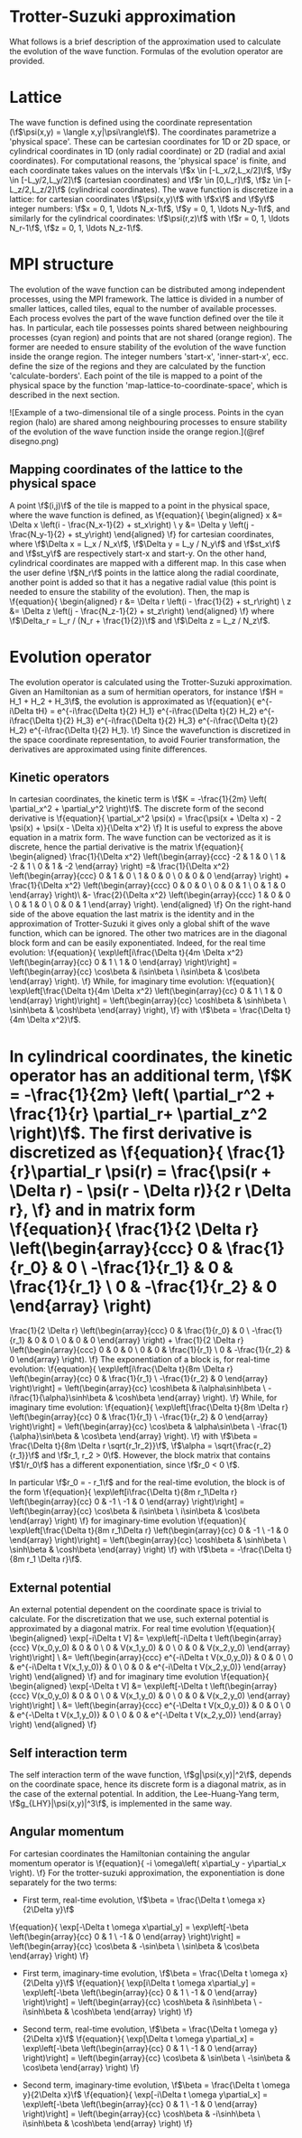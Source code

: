 Trotter-Suzuki approximation
============================
What follows is a brief description of the approximation used to calculate the evolution of the wave function. Formulas of the evolution operator are provided.

Lattice
=======
The wave function is defined using the coordinate representation (\f$\psi(x,y) = \langle x,y|\psi\rangle\f$). The coordinates parametrize a 'physical space'. These can be cartesian coordinates for 1D or 2D space, or cylindrical coordinates in 1D (only radial coordinate) or 2D (radial and axial coordinates). For computational reasons, the 'physical space' is finite, and each coordinate takes values on the intervals \f$x \in [-L_x/2,L_x/2]\f$, \f$y \in [-L_y/2,L_y/2]\f$ (cartesian coordinates) and \f$r \in [0,L_r]\f$, \f$z \in [-L_z/2,L_z/2]\f$ (cylindrical coordinates). The wave function is discretize in a lattice: for cartesian coordinates \f$\psi(x,y)\f$ with \f$x\f$ and \f$y\f$ integer numbers: \f$x = 0, 1, \ldots N_x-1\f$, \f$y = 0, 1, \ldots N_y-1\f$, and similarly for the cylindrical coordinates: \f$\psi(r,z)\f$ with \f$r = 0, 1, \ldots N_r-1\f$, \f$z = 0, 1, \ldots N_z-1\f$.

MPI structure
=============
The evolution of the wave function can be distributed among independent processes, using the MPI framework. The lattice is divided in a number of smaller lattices, called tiles, equal to the number of available processes. Each process evolves the part of the wave function defined over the tile it has. In particular, each tile possesses points shared between neighbouring processes (cyan region) and points that are not shared (orange region). The former are needed to ensure stability of the evolution of the wave function inside the orange region. The integer numbers 'start-x', 'inner-start-x', ecc. define the size of the regions and they are calculated by the function 'calculate-borders'. Each point of the tile is mapped to a point of the physical space by the function 'map-lattice-to-coordinate-space', which is described in the next section.

![Example of a two-dimensional tile of a single process. Points in the cyan region (halo) are shared among neighbouring processes to ensure stability of the evolution of the wave function inside the orange region.](@ref disegno.png)

Mapping coordinates of the lattice to the physical space
--------------------------------------------------------
A point \f$(i,j)\f$ of the tile is mapped to a point in the physical space, where the wave function is defined, as
\f{equation}{
\begin{aligned}
x &= \Delta x \left(i - \frac{N_x-1}{2} + st_x\right) \\
y &= \Delta y \left(j - \frac{N_y-1}{2} + st_y\right)
\end{aligned}
\f}
for cartesian coordinates, where \f$\Delta x = L_x / N_x\f$, \f$\Delta y = L_y / N_y\f$ and \f$st_x\f$ and \f$st_y\f$ are respectively start-x and start-y. On the other hand, cylindrical coordinates are mapped with a different map. In this case when the user define \f$N_r\f$ points in the lattice along the radial coordinate, another point is added so that it has a negative radial value (this point is needed to ensure the stability of the evolution). Then, the map is
\f{equation}{
\begin{aligned}
r &= \Delta r \left(i - \frac{1}{2} + st_r\right) \\
z &= \Delta z \left(j - \frac{N_z-1}{2} + st_z\right)
\end{aligned}
\f}
where  \f$\Delta_r = L_r / (N_r + \frac{1}{2})\f$ and \f$\Delta z = L_z / N_z\f$.

Evolution operator
==================
The evolution operator is calculated using the Trotter-Suzuki approximation. Given an Hamiltonian as a sum of hermitian operators, for instance \f$H = H_1 + H_2 + H_3\f$, the evolution is approximated as
\f{equation}{
e^{-i\Delta tH} = e^{-i\frac{\Delta t}{2} H_1} e^{-i\frac{\Delta t}{2} H_2} e^{-i\frac{\Delta t}{2} H_3} e^{-i\frac{\Delta t}{2} H_3} e^{-i\frac{\Delta t}{2} H_2} e^{-i\frac{\Delta t}{2} H_1}.
\f}
Since the wavefunction is discretized in the space coordinate representation, to avoid Fourier transformation, the derivatives are approximated using finite differences.

Kinetic operators
-----------------
In cartesian coordinates, the kinetic term is \f$K = -\frac{1}{2m} \left( \partial_x^2 + \partial_y^2 \right)\f$. The discrete form of the second derivative is
\f{equation}{
\partial_x^2 \psi(x) = \frac{\psi(x + \Delta x) - 2 \psi(x) + \psi(x - \Delta x)}{\Delta x^2}
\f}
It is useful to express the above equation in a matrix form. The wave function can be vectorized as it is discrete, hence the partial derivative is the matrix
\f{equation}{
\begin{aligned}
\frac{1}{\Delta x^2} \left(\begin{array}{ccc}
-2 & 1 & 0 \\
1 & -2 & 1 \\
0 & 1 & -2 \end{array} \right)
=&
\frac{1}{\Delta x^2} \left(\begin{array}{ccc}
0 & 1 & 0 \\
1 & 0 & 0 \\
0 & 0 & 0 \end{array} \right)
+
\frac{1}{\Delta x^2} \left(\begin{array}{ccc}
0 & 0 & 0 \\
0 & 0 & 1 \\
0 & 1 & 0 \end{array} \right)\\
&-
\frac{2}{\Delta x^2} \left(\begin{array}{ccc}
1 & 0 & 0 \\
0 & 1 & 0 \\
0 & 0 & 1 \end{array} \right).
\end{aligned}
\f}
On the right-hand side of the above equation the last matrix is the identity and in the approximation of Trotter-Suzuki it gives only a global shift of the wave function, which can be ignored. The other two matrices are in the diagonal block form and can be easily exponentiated. Indeed, for the real time evolution:
\f{equation}{
\exp\left[i\frac{\Delta t}{4m \Delta x^2} \left(\begin{array}{cc}
0 & 1 \\
1 & 0 \end{array} \right)\right] =
\left(\begin{array}{cc}
\cos\beta & i\sin\beta \\
i\sin\beta & \cos\beta \end{array} \right).
\f}
While, for imaginary time evolution:
\f{equation}{
\exp\left[\frac{\Delta t}{4m \Delta x^2} \left(\begin{array}{cc}
0 & 1 \\
1 & 0 \end{array} \right)\right] =
\left(\begin{array}{cc}
\cosh\beta & \sinh\beta \\
\sinh\beta & \cosh\beta \end{array} \right),
\f}
with \f$\beta = \frac{\Delta t}{4m \Delta x^2}\f$.

In cylindrical coordinates, the kinetic operator has an additional term, \f$K = -\frac{1}{2m} \left( \partial_r^2 + \frac{1}{r} \partial_r+ \partial_z^2 \right)\f$. The first derivative is discretized as
\f{equation}{
\frac{1}{r}\partial_r \psi(r) = \frac{\psi(r + \Delta r) - \psi(r - \Delta r)}{2 r \Delta r},
\f}
and in matrix form
\f{equation}{
\frac{1}{2 \Delta r} \left(\begin{array}{ccc}
0 & \frac{1}{r_0} & 0 \\
-\frac{1}{r_1} & 0 & \frac{1}{r_1} \\
0 & -\frac{1}{r_2} & 0 \end{array} \right)
=
\frac{1}{2 \Delta r} \left(\begin{array}{ccc}
0 & \frac{1}{r_0} & 0 \\
-\frac{1}{r_1} & 0 & 0 \\
0 & 0 & 0 \end{array} \right)
+
\frac{1}{2 \Delta r} \left(\begin{array}{ccc}
0 & 0 & 0 \\
0 & 0 & \frac{1}{r_1} \\
0 & -\frac{1}{r_2} & 0 \end{array} \right).
\f}
The exponentiation of a block is, for real-time evolution:
\f{equation}{
\exp\left[i\frac{\Delta t}{8m \Delta r} \left(\begin{array}{cc}
0 & \frac{1}{r_1} \\
-\frac{1}{r_2} & 0 \end{array} \right)\right] =
\left(\begin{array}{cc}
\cosh\beta & i\alpha\sinh\beta \\
-i\frac{1}{\alpha}\sinh\beta & \cosh\beta \end{array} \right).
\f}
While, for imaginary time evolution:
\f{equation}{
\exp\left[\frac{\Delta t}{8m \Delta r} \left(\begin{array}{cc}
0 & \frac{1}{r_1} \\
-\frac{1}{r_2} & 0 \end{array} \right)\right] =
\left(\begin{array}{cc}
\cos\beta & \alpha\sin\beta \\
-\frac{1}{\alpha}\sin\beta & \cos\beta \end{array} \right).
\f}
with \f$\beta = \frac{\Delta t}{8m \Delta r \sqrt{r_1r_2}}\f$, \f$\alpha = \sqrt{\frac{r_2}{r_1}}\f$ and \f$r_1, r_2 > 0\f$. However, the block matrix that contains \f$1/r_0\f$ has a different exponentiation, since \f$r_0 < 0 \f$. 

In particular \f$r_0 = - r_1\f$ and for the real-time evolution, the block is of the form
\f{equation}{
\exp\left[i\frac{\Delta t}{8m r_1\Delta r} \left(\begin{array}{cc}
0 & -1 \\
-1 & 0 \end{array} \right)\right] =
\left(\begin{array}{cc}
\cos\beta & i\sin\beta \\
i\sin\beta & \cos\beta \end{array} \right)
\f}
for imaginary-time evolution
\f{equation}{
\exp\left[\frac{\Delta t}{8m r_1\Delta r} \left(\begin{array}{cc}
0 & -1 \\
-1 & 0 \end{array} \right)\right] =
\left(\begin{array}{cc}
\cosh\beta & \sinh\beta \\
\sinh\beta & \cosh\beta \end{array} \right)
\f}
with \f$\beta = -\frac{\Delta t}{8m r_1 \Delta r}\f$.

External potential
------------------
An external potential dependent on the coordinate space is trivial to calculate. For the discretization that we use, such external potential is approximated by a diagonal matrix. For real time evolution
\f{equation}{
\begin{aligned}
\exp[-i\Delta t V] &=
\exp\left[-i\Delta t \left(\begin{array}{ccc}
V(x_0,y_0) & 0 & 0 \\
0 & V(x_1,y_0) & 0 \\
0 & 0 & V(x_2,y_0) \end{array} \right)\right] \\
&= \left(\begin{array}{ccc}
e^{-i\Delta t V(x_0,y_0)} & 0 & 0 \\
0 & e^{-i\Delta t V(x_1,y_0)} & 0 \\
0 & 0 & e^{-i\Delta t V(x_2,y_0)} \end{array} \right)
\end{aligned}
\f}
and for imaginary time evolution
\f{equation}{
\begin{aligned}
\exp[-\Delta t V] &=
\exp\left[-\Delta t \left(\begin{array}{ccc}
V(x_0,y_0) & 0 & 0 \\
0 & V(x_1,y_0) & 0 \\
0 & 0 & V(x_2,y_0) \end{array} \right)\right] \\
&= \left(\begin{array}{ccc}
e^{-\Delta t V(x_0,y_0)} & 0 & 0 \\
0 & e^{-\Delta t V(x_1,y_0)} & 0 \\
0 & 0 & e^{-\Delta t V(x_2,y_0)} \end{array} \right)
\end{aligned}
\f}

Self interaction term
---------------------
The self interaction term of the wave function, \f$g|\psi(x,y)|^2\f$, depends on the coordinate space, hence its discrete form is a diagonal matrix, as in the case of the external potential. In addition, the Lee-Huang-Yang term, \f$g_{LHY}|\psi(x,y)|^3\f$, is implemented in the same way.

Angular momentum
----------------
For cartesian coordinates the Hamiltonian containing the angular momentum operator is
\f{equation}{
-i \omega\left( x\partial_y - y\partial_x \right).
\f}
For the trotter-suzuki approximation, the exponentiation is done separately for the two terms:

- First term, real-time evolution, \f$\beta = \frac{\Delta t \omega x}{2\Delta y}\f$

\f{equation}{
\exp[-\Delta t \omega x\partial_y] = 
\exp\left[-\beta
\left(\begin{array}{cc}
0 & 1 \\
-1 & 0 \end{array} \right)\right] =
\left(\begin{array}{cc}
\cos\beta & -\sin\beta \\
\sin\beta & \cos\beta \end{array} \right)
\f}

- First term, imaginary-time evolution, \f$\beta = \frac{\Delta t \omega x}{2\Delta y}\f$
\f{equation}{
\exp[i\Delta t \omega x\partial_y] = 
\exp\left[-\beta
\left(\begin{array}{cc}
0 & 1 \\
-1 & 0 \end{array} \right)\right] =
\left(\begin{array}{cc}
\cosh\beta & i\sinh\beta \\
-i\sinh\beta & \cosh\beta \end{array} \right)
\f}

- Second term, real-time evolution, \f$\beta = \frac{\Delta t \omega y}{2\Delta x}\f$
\f{equation}{
\exp[\Delta t \omega y\partial_x] = 
\exp\left[-\beta
\left(\begin{array}{cc}
0 & 1 \\
-1 & 0 \end{array} \right)\right] =
\left(\begin{array}{cc}
\cos\beta & \sin\beta \\
-\sin\beta & \cos\beta \end{array} \right)
\f}

- Second term, imaginary-time evolution, \f$\beta = \frac{\Delta t \omega y}{2\Delta x}\f$
\f{equation}{
\exp[-i\Delta t \omega y\partial_x] = 
\exp\left[-\beta
\left(\begin{array}{cc}
0 & 1 \\
-1 & 0 \end{array} \right)\right] =
\left(\begin{array}{cc}
\cosh\beta & -i\sinh\beta \\
i\sinh\beta & \cosh\beta \end{array} \right)
\f}


